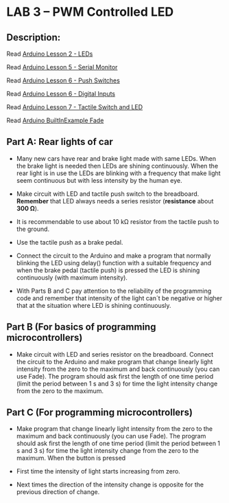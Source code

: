 LAB 3 – PWM Controlled LED 
============================

## Description:

Read [Arduino Lesson 2 - LEDs](https://learn.adafruit.com/adafruit-arduino-lesson-2-leds) 

Read [Arduino Lesson 5 - Serial Monitor](https://learn.adafruit.com/adafruit-arduino-lesson-5-the-serial-monitor) 

Read [Arduino Lesson 6 - Push Switches](https://learn.adafruit.com/adafruit-arduino-lesson-6-digital-inputs/push-switches) 

Read [Arduino Lesson 6 - Digital Inputs](https://learn.adafruit.com/adafruit-arduino-lesson-6-digital-inputs) 

Read [Arduino Lesson 7 - Tactile Switch and LED](https://www.buildcircuit.com/arduino-project-7-button-tactile-switch-and-led/) 

Read [Arduino BuiltInExample Fade](https://www.arduino.cc/en/Tutorial/BuiltInExamples/Fade) 

  
## Part A: Rear lights of car 


- Many new cars have rear and brake light made with same LEDs. When the brake light is needed then LEDs are shining continuously. When the rear light is in use the LEDs are blinking with a frequency that make light seem continuous but with less intensity by the human eye.  

- Make circuit with LED and tactile push switch to the breadboard. **Remember** that LED always needs a series resistor (**resistance** about **300 Ω**). 

- It is recommendable to use about 10 kΩ resistor from the tactile push to the ground.  

- Use the tactile push as a brake pedal. 

- Connect the circuit to the Arduino and make a program that normally blinking the LED using delay() function with a suitable frequency and when the brake pedal (tactile push) is pressed the LED is shining continuously (with maximum intensity). 

- With Parts B and C pay attention to the reliability of the programming code and remember that intensity of the light can´t be negative or higher that at the situation where LED is shining continuously. 

## Part B (For basics of programming microcontrollers) 

- Make circuit with LED and series resistor on the  breadboard. Connect the circuit to the Arduino and make program that change linearly light intensity from the zero to the maximum and back continuously (you can use Fade). The program should ask first the length of one time period (limit the period between 1 s and 3 s) for time the light intensity change from the zero to the maximum.  

## Part C (For programming microcontrollers) 

- Make program that change linearly light intensity from the zero to the maximum and back continuously (you can use Fade). The program should ask first the length of one time period (limit the period between    1 s and 3 s) for time the light intensity change from the zero to the maximum. When the button is pressed  

- First time the intensity of light starts increasing from zero. 
- Next times the direction of the intensity change is opposite for the previous direction of change. 